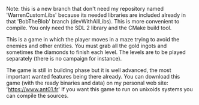 Note: this is a new branch that don't need my repository named 'WarrenCustomLibs' because its needed libraries are included already in that 'BobTheBlob' branch (devWithAllLibs). This is more convenient to compile. You only need the SDL 2 library and the CMake build tool. 

This is a game in which the player moves in a maze trying to avoid the enemies and other entities. You must grab all the gold ingots and sometimes the diamonds to finish each level. The levels are to be played separately (there is no campaign for instance).

The game is still in building phase but it is well advanced, the most important wanted features being there already. You can download this game (with the ready binaries and data) on my personal web site: 'https://www.ant01.fr' If you want this game to run on unixoids systems you can compile the sources.